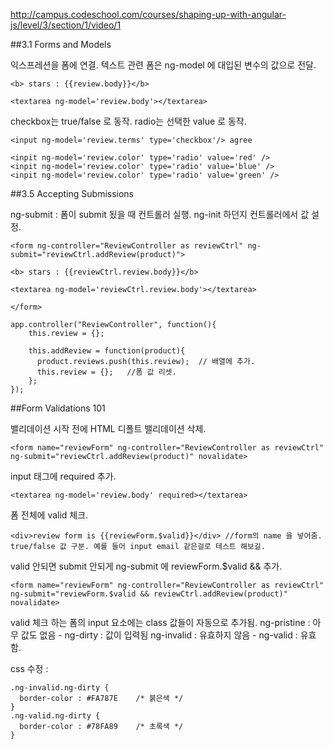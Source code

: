 http://campus.codeschool.com/courses/shaping-up-with-angular-js/level/3/section/1/video/1

##3.1 Forms and Models

익스프레션을 폼에 연결. 텍스트 관련 폼은 ng-model 에 대입된 변수의 값으로 전달.
```
<b> stars : {{review.body}}</b>

<textarea ng-model='review.body'></textarea>
```
checkbox는 true/false 로 동작. radio는 선택한 value 로 동작.
```
<input ng-model='review.terms' type='checkbox'/> agree

<inpit ng-model='review.color' type='radio' value='red' />
<inpit ng-model='review.color' type='radio' value='blue' />
<inpit ng-model='review.color' type='radio' value='green' />
```

##3.5 Accepting Submissions

ng-submit : 폼이 submit 됬을 때 컨트롤러 실행. ng-init 하던지 컨트롤러에서 값 설정.
```
<form ng-controller="ReviewController as reviewCtrl" ng-submit="reviewCtrl.addReview(product)">

<b> stars : {{reviewCtrl.review.body}}</b>

<textarea ng-model='reviewCtrl.review.body'></textarea>

</form>

app.controller("ReviewController", function(){
    this.review = {};

    this.addReview = function(product){
      product.reviews.push(this.review);  // 배열에 추가.
      this.review = {};   //폼 값 리셋.
    };
});
```

##Form Validations 101

밸리데이션 시작 전에 HTML 디폴트 밸리데이션 삭제.
```
<form name="reviewForm" ng-controller="ReviewController as reviewCtrl" ng-submit="reviewCtrl.addReview(product)" novalidate>
```

input 태그에 required 추가.
```
<textarea ng-model='review.body' required></textarea>
```
폼 전체에 valid 체크.
```
<div>review form is {{reviewForm.$valid}}</div> //form의 name 을 넣어줌. true/false 값 구분. 예를 들어 input email 같은걸로 테스트 해보길.
```
valid 안되면 submit 안되게 ng-submit 에 reviewForm.$valid && 추가.
```
<form name="reviewForm" ng-controller="ReviewController as reviewCtrl" ng-submit="reviewForm.$valid && reviewCtrl.addReview(product)" novalidate>
```

valid 체크 하는 폼의 input 요소에는 class 값들이 자동으로 추가됨.
ng-pristine : 아무 값도 없음    -    ng-dirty : 값이 입력됨
ng-invalid : 유효하지 않음    -   ng-valid : 유효함.

css 수정 :
```
.ng-invalid.ng-dirty {
  border-color : #FA787E    /* 붉은색 */
}
.ng-valid.ng-dirty {
  border-color : #78FA89    /* 초록색 */
}
```
